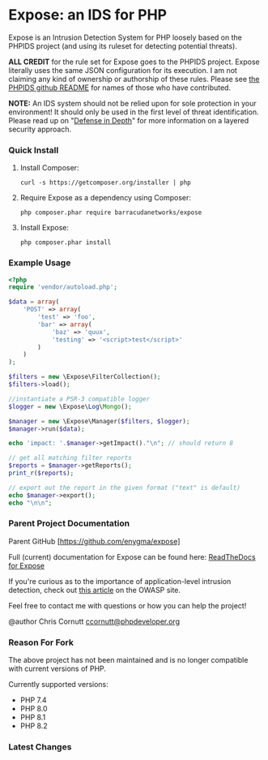 Expose: an IDS for PHP
=========================

Expose is an Intrusion Detection System for PHP loosely based on the PHPIDS project (and using its ruleset
for detecting potential threats).

**ALL CREDIT** for the rule set for Expose goes to the PHPIDS project. Expose literally
uses the same JSON configuration for its execution. I am not claiming any kind of ownership
or authorship of these rules. Please see [the PHPIDS github README](https://github.com/PHPIDS/PHPIDS)
for names of those who have contributed.

**NOTE:** An IDS system should not be relied upon for sole protection in your environment! It should only be used in
the first level of threat identification. Please read up on "[Defense in Depth](http://websec.io/2012/10/12/Core-Concepts-Defense-in-Depth.html)"
for more information on a layered security approach.

### Quick Install

1. Install Composer:

    ```
    curl -s https://getcomposer.org/installer | php
    ```

1. Require Expose as a dependency using Composer:

    ```
    php composer.phar require barracudanetworks/expose
    ```

1. Install Expose:

    ```
    php composer.phar install
    ```

### Example Usage

```php
<?php
require 'vendor/autoload.php';

$data = array(
    'POST' => array(
        'test' => 'foo',
        'bar' => array(
            'baz' => 'quux',
            'testing' => '<script>test</script>'
        )
    )
);

$filters = new \Expose\FilterCollection();
$filters->load();

//instantiate a PSR-3 compatible logger
$logger = new \Expose\Log\Mongo();

$manager = new \Expose\Manager($filters, $logger);
$manager->run($data);

echo 'impact: '.$manager->getImpact()."\n"; // should return 8

// get all matching filter reports
$reports = $manager->getReports();
print_r($reports);

// export out the report in the given format ("text" is default)
echo $manager->export();
echo "\n\n";

```

### Parent Project Documentation

Parent GitHub
[https://github.com/enygma/expose]

Full (current) documentation for Expose can be found here: [ReadTheDocs for Expose](https://expose.readthedocs.org/en/latest/)

If you're curious as to the importance of application-level intrusion detection, check out [this article](https://www.owasp.org/index.php/ApplicationLayerIntrustionDetection)
on the OWASP site.

Feel free to contact me with questions or how you can help the project!

@author Chris Cornutt <ccornutt@phpdeveloper.org>

### Reason For Fork

The above project has not been maintained and is no longer compatible with current versions of PHP.

Currently supported versions:
- PHP 7.4
- PHP 8.0
- PHP 8.1
- PHP 8.2

### Latest Changes
